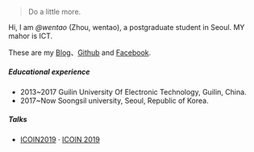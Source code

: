 

> Do a little more.


Hi, I am *@wentao* (Zhou, wentao), a postgraduate student in Seoul. MY mahor is ICT. 

These are my [Blog](https://wentaozhou.cn)、[Github](http://github.com/zhouwt612) and [Facebook](https://www.facebook.com/zhouwentao612).

##### Educational experience
- 2013~2017 Guilin University Of Electronic Technology, Guilin, China.
- 2017~Now  Soongsil university, Seoul, Republic of Korea.


##### Talks

- [ICOIN2019](http://wentaozhou.cn/2019/04/27/ICOIN2019/) · [ICOIN 2019](http://icoin.org)

